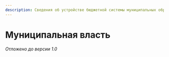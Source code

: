 ```yaml
---
description: Сведения об устройстве бюджетной системы муниципальных образований
---
```


# Муниципальная власть

_Отложено до версии 1.0_



